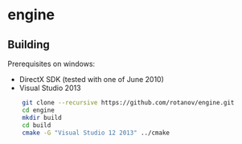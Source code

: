 # engine

## Building

Prerequisites on windows:
 - DirectX SDK (tested with one of June 2010)
 - Visual Studio 2013

```sh
    git clone --recursive https://github.com/rotanov/engine.git
    cd engine
    mkdir build
    cd build
    cmake -G "Visual Studio 12 2013" ../cmake
```
